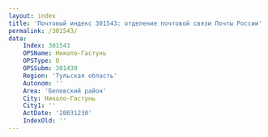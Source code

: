 ```yaml
---
layout: index
title: 'Почтовый индекс 301543: отделение почтовой связи Почты России'
permalink: /301543/
data:
    Index: 301543
    OPSName: Николо-Гастунь
    OPSType: О
    OPSSubm: 301439
    Region: 'Тульская область'
    Autonom: ''
    Area: 'Белевский район'
    City: Николо-Гастунь
    City1: ''
    ActDate: '20031230'
    IndexOld: ''
---
```

